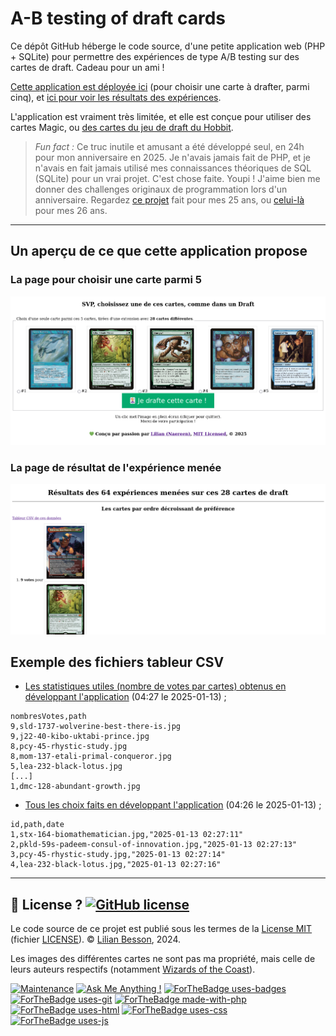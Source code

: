 # A-B testing of draft cards

Ce dépôt GitHub héberge le code source, d'une petite application web (PHP + SQLite) pour permettre des expériences de type A/B testing sur des cartes de draft. Cadeau pour un ami !

[Cette application est déployée ici](https://perso.crans.org/besson/publis/A-B-testing-of-draft-cards/index.php) (pour choisir une carte à drafter, parmi cinq),
et [ici pour voir les résultats des expériences](https://perso.crans.org/besson/publis/A-B-testing-of-draft-cards/resultats.php).

L'application est vraiment très limitée, et elle est conçue pour utiliser des cartes Magic, ou [des cartes du jeu de draft du Hobbit](http://hobbitdraftgame.free.fr/Download.html).

> *Fun fact :* Ce truc inutile et amusant a été développé seul, en 24h pour mon anniversaire en 2025. Je n'avais jamais fait de PHP, et je n'avais en fait jamais utilisé mes connaissances théoriques de SQL (SQLite) pour un vrai projet. C'est chose faite. Youpi !
> J'aime bien me donner des challenges originaux de programmation lors d'un anniversaire. Regardez [ce projet](https://github.com/Naereen/Chasse-aux-tr-sors-au-Louvre-pour-mes-25-ans) fait pour mes 25 ans, ou [celui-là](https://github.com/Naereen/GMusicBrowser-FullScreen-WebApp) pour mes 26 ans.

----

## Un aperçu de ce que cette application propose

### La page pour choisir une carte parmi 5
![screenshots/screenshots-index.png](screenshots/screenshots-index.png)

### La page de résultat de l'expérience menée
![screenshots/screenshots-resultats.png](screenshots/screenshots-resultats.png)

## Exemple des fichiers tableur CSV

- [Les statistiques utiles (nombre de votes par cartes) obtenus en développant l'application](csv/statsOnVotes_2025-01-13_03_27.csv) (04:27 le 2025-01-13) ;

```csv
nombresVotes,path
9,sld-1737-wolverine-best-there-is.jpg
9,j22-40-kibo-uktabi-prince.jpg
8,pcy-45-rhystic-study.jpg
8,mom-137-etali-primal-conqueror.jpg
5,lea-232-black-lotus.jpg
[...]
1,dmc-128-abundant-growth.jpg

```

- [Tous les choix faits en développant l'application](csv/statsFullExperiments_2025-01-13_03_26.csv) (04:26 le 2025-01-13) ;

```csv
id,path,date
1,stx-164-biomathematician.jpg,"2025-01-13 02:27:11"
2,pkld-59s-padeem-consul-of-innovation.jpg,"2025-01-13 02:27:13"
3,pcy-45-rhystic-study.jpg,"2025-01-13 02:27:14"
4,lea-232-black-lotus.jpg,"2025-01-13 02:27:16"
```

----

## :scroll: License ? [![GitHub license](https://img.shields.io/github/license/Naereen/A-B-testing-of-draft-cards)](https://github.com/Naereen/A-B-testing-of-draft-cards/blob/master/LICENSE)
Le code source de ce projet est publié sous les termes de la [License MIT](https://lbesson.mit-license.org/) (fichier [LICENSE](LICENSE)).
© [Lilian Besson](https://GitHub.com/Naereen), 2024.

Les images des différentes cartes ne sont pas ma propriété, mais celle de leurs auteurs respectifs (notamment [Wizards of the Coast](https://magic.wizards.com/)).

[![Maintenance](https://img.shields.io/badge/Maintained%3F-yes-green.svg)](https://GitHub.com/Naereen/A-B-testing-of-draft-cards/graphs/commit-activity)
[![Ask Me Anything !](https://img.shields.io/badge/Ask%20me-anything-1abc9c.svg)](https://GitHub.com/Naereen/ama)
[![ForTheBadge uses-badges](http://ForTheBadge.com/images/badges/uses-badges.svg)](http://ForTheBadge.com)
[![ForTheBadge uses-git](http://ForTheBadge.com/images/badges/uses-git.svg)](https://GitHub.com/)
[![ForTheBadge made-with-php](http://ForTheBadge.com/images/badges/made-with-php.svg)](http://ForTheBadge.com)
[![ForTheBadge uses-html](http://ForTheBadge.com/images/badges/uses-html.svg)](http://ForTheBadge.com)
[![ForTheBadge uses-css](http://ForTheBadge.com/images/badges/uses-css.svg)](http://ForTheBadge.com)
[![ForTheBadge uses-js](http://ForTheBadge.com/images/badges/uses-js.svg)](http://ForTheBadge.com)
